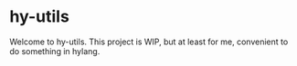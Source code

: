 # hy-utils

Welcome to hy-utils.
This project is WIP, but at least for me, convenient to do something in hylang.
